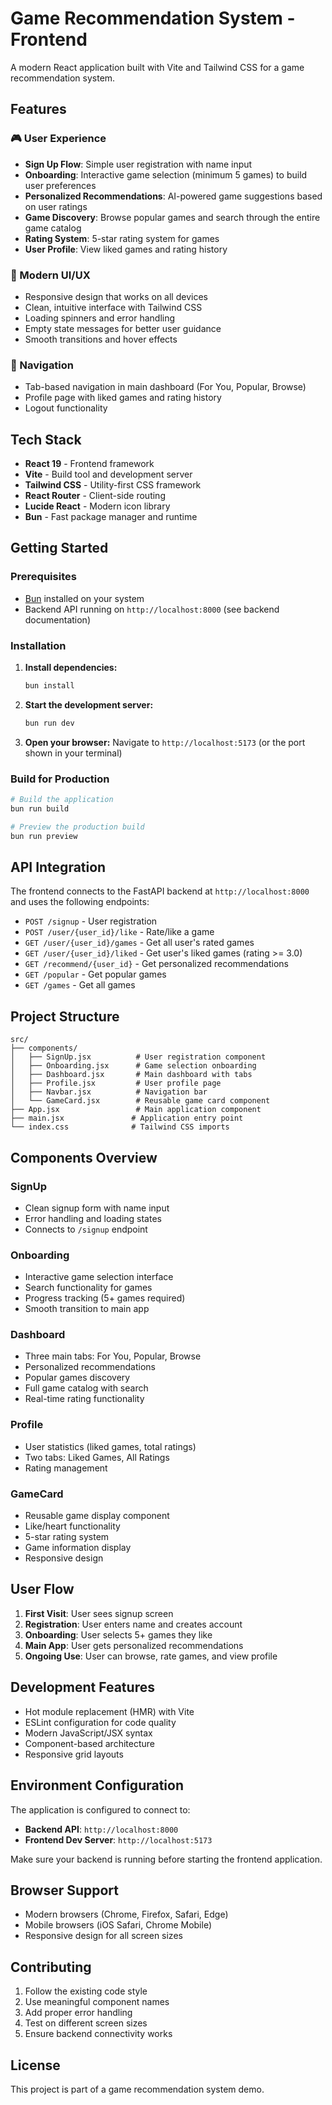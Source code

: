 # Game Recommendation System - Frontend

A modern React application built with Vite and Tailwind CSS for a game recommendation system.

## Features

### 🎮 User Experience

- **Sign Up Flow**: Simple user registration with name input
- **Onboarding**: Interactive game selection (minimum 5 games) to build user preferences
- **Personalized Recommendations**: AI-powered game suggestions based on user ratings
- **Game Discovery**: Browse popular games and search through the entire game catalog
- **Rating System**: 5-star rating system for games
- **User Profile**: View liked games and rating history

### 🎨 Modern UI/UX

- Responsive design that works on all devices
- Clean, intuitive interface with Tailwind CSS
- Loading spinners and error handling
- Empty state messages for better user guidance
- Smooth transitions and hover effects

### 📱 Navigation

- Tab-based navigation in main dashboard (For You, Popular, Browse)
- Profile page with liked games and rating history
- Logout functionality

## Tech Stack

- **React 19** - Frontend framework
- **Vite** - Build tool and development server
- **Tailwind CSS** - Utility-first CSS framework
- **React Router** - Client-side routing
- **Lucide React** - Modern icon library
- **Bun** - Fast package manager and runtime

## Getting Started

### Prerequisites

- [Bun](https://bun.sh/) installed on your system
- Backend API running on `http://localhost:8000` (see backend documentation)

### Installation

1. **Install dependencies:**

   ```bash
   bun install
   ```

2. **Start the development server:**

   ```bash
   bun run dev
   ```

3. **Open your browser:**
   Navigate to `http://localhost:5173` (or the port shown in your terminal)

### Build for Production

```bash
# Build the application
bun run build

# Preview the production build
bun run preview
```

## API Integration

The frontend connects to the FastAPI backend at `http://localhost:8000` and uses the following endpoints:

- `POST /signup` - User registration
- `POST /user/{user_id}/like` - Rate/like a game
- `GET /user/{user_id}/games` - Get all user's rated games
- `GET /user/{user_id}/liked` - Get user's liked games (rating >= 3.0)
- `GET /recommend/{user_id}` - Get personalized recommendations
- `GET /popular` - Get popular games
- `GET /games` - Get all games

## Project Structure

```
src/
├── components/
│   ├── SignUp.jsx          # User registration component
│   ├── Onboarding.jsx      # Game selection onboarding
│   ├── Dashboard.jsx       # Main dashboard with tabs
│   ├── Profile.jsx         # User profile page
│   ├── Navbar.jsx          # Navigation bar
│   └── GameCard.jsx        # Reusable game card component
├── App.jsx                 # Main application component
├── main.jsx               # Application entry point
└── index.css              # Tailwind CSS imports
```

## Components Overview

### SignUp

- Clean signup form with name input
- Error handling and loading states
- Connects to `/signup` endpoint

### Onboarding

- Interactive game selection interface
- Search functionality for games
- Progress tracking (5+ games required)
- Smooth transition to main app

### Dashboard

- Three main tabs: For You, Popular, Browse
- Personalized recommendations
- Popular games discovery
- Full game catalog with search
- Real-time rating functionality

### Profile

- User statistics (liked games, total ratings)
- Two tabs: Liked Games, All Ratings
- Rating management

### GameCard

- Reusable game display component
- Like/heart functionality
- 5-star rating system
- Game information display
- Responsive design

## User Flow

1. **First Visit**: User sees signup screen
2. **Registration**: User enters name and creates account
3. **Onboarding**: User selects 5+ games they like
4. **Main App**: User gets personalized recommendations
5. **Ongoing Use**: User can browse, rate games, and view profile

## Development Features

- Hot module replacement (HMR) with Vite
- ESLint configuration for code quality
- Modern JavaScript/JSX syntax
- Component-based architecture
- Responsive grid layouts

## Environment Configuration

The application is configured to connect to:

- **Backend API**: `http://localhost:8000`
- **Frontend Dev Server**: `http://localhost:5173`

Make sure your backend is running before starting the frontend application.

## Browser Support

- Modern browsers (Chrome, Firefox, Safari, Edge)
- Mobile browsers (iOS Safari, Chrome Mobile)
- Responsive design for all screen sizes

## Contributing

1. Follow the existing code style
2. Use meaningful component names
3. Add proper error handling
4. Test on different screen sizes
5. Ensure backend connectivity works

## License

This project is part of a game recommendation system demo.
